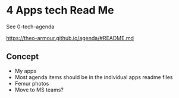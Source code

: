 # 4 Apps tech Read Me

See 0-tech-agenda

https://theo-armour.github.io/agenda/#README.md

## Concept

* My apps
* Most agenda items should be in the individual apps readme files
* Femur photos
* Move to MS teams?

